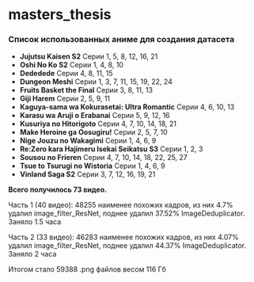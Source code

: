 # masters_thesis

### Список использованных аниме для создания датасета

- **Jujutsu Kaisen S2** Серии 1, 5, 8, 12, 16, 21
- **Oshi No Ko S2** Серии 1, 4, 8, 10
- **Dededede** Серии 4, 8, 11, 15
- **Dungeon Meshi** Серии 1, 3, 7, 11, 15, 19, 22, 24
- **Fruits Basket the Final** Серии 3, 8, 11, 13
- **Giji Harem** Серии 2, 5, 9, 11
- **Kaguya-sama wa Kokurasetai: Ultra Romantic** Серии 4, 6, 10, 13
- **Karasu wa Aruji o Erabanai** Серии 5, 9, 12, 16
- **Kusuriya no Hitorigoto** Серии 4, 7, 10, 14, 18, 21
- **Make Heroine ga Oosugiru!** Серии 2, 5, 7, 10
- **Nige Jouzu no Wakagimi** Серии 1, 4, 6, 9
- **Re:Zero kara Hajimeru Isekai Seikatsu S3** Серии 1, 2, 3
- **Sousou no Frieren** Серии 4, 7, 10, 14, 18, 22, 25, 27
- **Tsue to Tsurugi no Wistoria** Серии 1, 4, 6, 9
- **Vinland Saga S2** Серии 3, 7, 12, 16, 19, 21

**Всего получилось 73 видео.**

Часть 1 (40 видео): 48255 наименее похожих кадров, из них 4.7% удалил image_filter_ResNet, поднее удалил 37.52% ImageDeduplicator. Заняло 1.5 часа

Часть 2 (33 видео): 46283 наименее похожих кадров, из них 4.07% удалил image_filter_ResNet, поднее удалил 44.37% ImageDeduplicator. Заняло 2 часа

Итогом стало 59388 .png файлов весом 116 Гб
